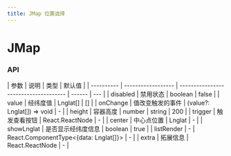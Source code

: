 ```yaml
---
title: JMap 位置选择
---
```


# JMap

<code src="./demos/mapLnglatInput.tsx" title='选择位置点'></code>
<code src="./demos/mapLngLatAreaInput.tsx" title='选择矩形区域'></code>
<code src="./demos/mapPolygonInput.tsx" title='选择多边形区域'></code>

<!-- ```jsx
import React from 'react';
import { Button } from 'antd';
import { MapLnglatInput } from 'jad-quick';

export default () => {
  return <MapLnglatInput height={200} trigger={<Button>查看</Button>} />
};
``` -->

### API

| 参数       | 说明               | 类型                                  | 默认值 |
| ---------- | ------------------ | ------------------------------------- | ------ | --- |
| disabled   | 禁用状态           | boolean                               | false  |
| value      | 经纬度值           | Lnglat[]                              | []     |
| onChange   | 值改变触发的事件   | (value?: Lnglat[]) => void            | -      |
| height     | 容器高度           | number                                | string | 200 |
| trigger    | 触发查看按钮       | React.ReactNode                       | -      |
| center     | 中心点位置         | Lnglat                                | -      |
| showLnglat | 是否显示经纬度信息 | boolean                               | true   |
| listRender | -                  | React.ComponentType<{data: Lnglat[]}> | -      |
| extra      | 拓展信息           | React.ReactNode                       | -      |
